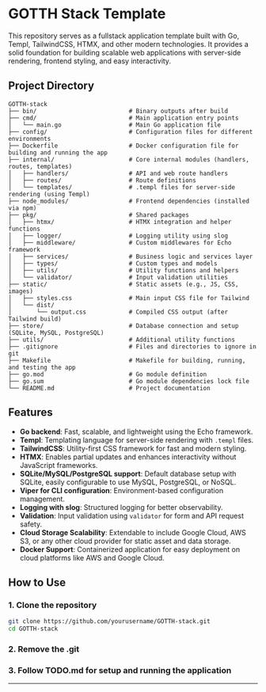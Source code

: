 # GOTTH Stack Template

This repository serves as a fullstack application template built with Go, Templ, TailwindCSS, HTMX, and other modern technologies. It provides a solid foundation for building scalable web applications with server-side rendering, frontend styling, and easy interactivity.

## Project Directory

```plaintext
GOTTH-stack
├── bin/                          # Binary outputs after build
├── cmd/                          # Main application entry points
│   └── main.go                   # Main Go application file
├── config/                       # Configuration files for different environments
├── Dockerfile                    # Docker configuration file for building and running the app
├── internal/                     # Core internal modules (handlers, routes, templates)
│   ├── handlers/                 # API and web route handlers
│   ├── routes/                   # Route definitions
│   └── templates/                # .templ files for server-side rendering (using Templ)
├── node_modules/                 # Frontend dependencies (installed via npm)
├── pkg/                          # Shared packages
│   ├── htmx/                     # HTMX integration and helper functions
│   ├── logger/                   # Logging utility using slog
│   ├── middleware/               # Custom middlewares for Echo framework
│   ├── services/                 # Business logic and services layer
│   ├── types/                    # Custom types and models
│   ├── utils/                    # Utility functions and helpers
│   └── validator/                # Input validation utilities
├── static/                       # Static assets (e.g., JS, CSS, images)
│   ├── styles.css                # Main input CSS file for Tailwind
│   └── dist/
│       └── output.css            # Compiled CSS output (after Tailwind build)
├── store/                        # Database connection and setup (SQLite, MySQL, PostgreSQL)
├── utils/                        # Additional utility functions
├── .gitignore                    # Files and directories to ignore in git
├── Makefile                      # Makefile for building, running, and testing the app
├── go.mod                        # Go module definition
├── go.sum                        # Go module dependencies lock file
└── README.md                     # Project documentation
```

## Features

- **Go backend**: Fast, scalable, and lightweight using the Echo framework.
- **Templ**: Templating language for server-side rendering with `.templ` files.
- **TailwindCSS**: Utility-first CSS framework for fast and modern styling.
- **HTMX**: Enables partial updates and enhances interactivity without JavaScript frameworks.
- **SQLite/MySQL/PostgreSQL support**: Default database setup with SQLite, easily configurable to use MySQL, PostgreSQL, or NoSQL.
- **Viper for CLI configuration**: Environment-based configuration management.
- **Logging with slog**: Structured logging for better observability.
- **Validation**: Input validation using `validator` for form and API request safety.
- **Cloud Storage Scalability**: Extendable to include Google Cloud, AWS S3, or any other cloud provider for static asset and data storage.
- **Docker Support**: Containerized application for easy deployment on cloud platforms like AWS and Google Cloud.

## How to Use

### 1. Clone the repository

```bash
git clone https://github.com/yourusername/GOTTH-stack.git
cd GOTTH-stack
```
### 2. Remove the .git 

### 3. Follow TODO.md for setup and running the application

---

